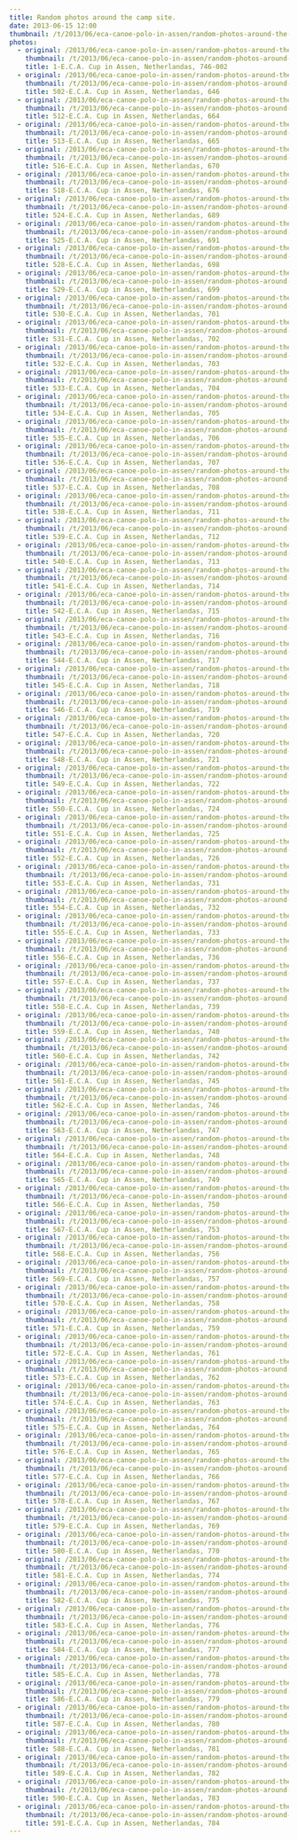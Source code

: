 ```yaml
---
title: Random photos around the camp site.
date: 2013-06-15 12:00
thumbnail: /t/2013/06/eca-canoe-polo-in-assen/random-photos-around-the-camp-site/1-e.c.a.-cup-in-assen-netherlandas-746-002.jpg
photos:
  - original: /2013/06/eca-canoe-polo-in-assen/random-photos-around-the-camp-site/1-e.c.a.-cup-in-assen-netherlandas-746-002.jpg
    thumbnail: /t/2013/06/eca-canoe-polo-in-assen/random-photos-around-the-camp-site/1-e.c.a.-cup-in-assen-netherlandas-746-002.jpg
    title: 1-E.C.A. Cup in Assen, Netherlandas, 746-002
  - original: /2013/06/eca-canoe-polo-in-assen/random-photos-around-the-camp-site/502-e.c.a.-cup-in-assen-netherlandas-646.jpg
    thumbnail: /t/2013/06/eca-canoe-polo-in-assen/random-photos-around-the-camp-site/502-e.c.a.-cup-in-assen-netherlandas-646.jpg
    title: 502-E.C.A. Cup in Assen, Netherlandas, 646
  - original: /2013/06/eca-canoe-polo-in-assen/random-photos-around-the-camp-site/512-e.c.a.-cup-in-assen-netherlandas-664.jpg
    thumbnail: /t/2013/06/eca-canoe-polo-in-assen/random-photos-around-the-camp-site/512-e.c.a.-cup-in-assen-netherlandas-664.jpg
    title: 512-E.C.A. Cup in Assen, Netherlandas, 664
  - original: /2013/06/eca-canoe-polo-in-assen/random-photos-around-the-camp-site/513-e.c.a.-cup-in-assen-netherlandas-665.jpg
    thumbnail: /t/2013/06/eca-canoe-polo-in-assen/random-photos-around-the-camp-site/513-e.c.a.-cup-in-assen-netherlandas-665.jpg
    title: 513-E.C.A. Cup in Assen, Netherlandas, 665
  - original: /2013/06/eca-canoe-polo-in-assen/random-photos-around-the-camp-site/516-e.c.a.-cup-in-assen-netherlandas-670.jpg
    thumbnail: /t/2013/06/eca-canoe-polo-in-assen/random-photos-around-the-camp-site/516-e.c.a.-cup-in-assen-netherlandas-670.jpg
    title: 516-E.C.A. Cup in Assen, Netherlandas, 670
  - original: /2013/06/eca-canoe-polo-in-assen/random-photos-around-the-camp-site/518-e.c.a.-cup-in-assen-netherlandas-676.jpg
    thumbnail: /t/2013/06/eca-canoe-polo-in-assen/random-photos-around-the-camp-site/518-e.c.a.-cup-in-assen-netherlandas-676.jpg
    title: 518-E.C.A. Cup in Assen, Netherlandas, 676
  - original: /2013/06/eca-canoe-polo-in-assen/random-photos-around-the-camp-site/524-e.c.a.-cup-in-assen-netherlandas-689.jpg
    thumbnail: /t/2013/06/eca-canoe-polo-in-assen/random-photos-around-the-camp-site/524-e.c.a.-cup-in-assen-netherlandas-689.jpg
    title: 524-E.C.A. Cup in Assen, Netherlandas, 689
  - original: /2013/06/eca-canoe-polo-in-assen/random-photos-around-the-camp-site/525-e.c.a.-cup-in-assen-netherlandas-691.jpg
    thumbnail: /t/2013/06/eca-canoe-polo-in-assen/random-photos-around-the-camp-site/525-e.c.a.-cup-in-assen-netherlandas-691.jpg
    title: 525-E.C.A. Cup in Assen, Netherlandas, 691
  - original: /2013/06/eca-canoe-polo-in-assen/random-photos-around-the-camp-site/528-e.c.a.-cup-in-assen-netherlandas-698.jpg
    thumbnail: /t/2013/06/eca-canoe-polo-in-assen/random-photos-around-the-camp-site/528-e.c.a.-cup-in-assen-netherlandas-698.jpg
    title: 528-E.C.A. Cup in Assen, Netherlandas, 698
  - original: /2013/06/eca-canoe-polo-in-assen/random-photos-around-the-camp-site/529-e.c.a.-cup-in-assen-netherlandas-699.jpg
    thumbnail: /t/2013/06/eca-canoe-polo-in-assen/random-photos-around-the-camp-site/529-e.c.a.-cup-in-assen-netherlandas-699.jpg
    title: 529-E.C.A. Cup in Assen, Netherlandas, 699
  - original: /2013/06/eca-canoe-polo-in-assen/random-photos-around-the-camp-site/530-e.c.a.-cup-in-assen-netherlandas-701.jpg
    thumbnail: /t/2013/06/eca-canoe-polo-in-assen/random-photos-around-the-camp-site/530-e.c.a.-cup-in-assen-netherlandas-701.jpg
    title: 530-E.C.A. Cup in Assen, Netherlandas, 701
  - original: /2013/06/eca-canoe-polo-in-assen/random-photos-around-the-camp-site/531-e.c.a.-cup-in-assen-netherlandas-702.jpg
    thumbnail: /t/2013/06/eca-canoe-polo-in-assen/random-photos-around-the-camp-site/531-e.c.a.-cup-in-assen-netherlandas-702.jpg
    title: 531-E.C.A. Cup in Assen, Netherlandas, 702
  - original: /2013/06/eca-canoe-polo-in-assen/random-photos-around-the-camp-site/532-e.c.a.-cup-in-assen-netherlandas-703.jpg
    thumbnail: /t/2013/06/eca-canoe-polo-in-assen/random-photos-around-the-camp-site/532-e.c.a.-cup-in-assen-netherlandas-703.jpg
    title: 532-E.C.A. Cup in Assen, Netherlandas, 703
  - original: /2013/06/eca-canoe-polo-in-assen/random-photos-around-the-camp-site/533-e.c.a.-cup-in-assen-netherlandas-704.jpg
    thumbnail: /t/2013/06/eca-canoe-polo-in-assen/random-photos-around-the-camp-site/533-e.c.a.-cup-in-assen-netherlandas-704.jpg
    title: 533-E.C.A. Cup in Assen, Netherlandas, 704
  - original: /2013/06/eca-canoe-polo-in-assen/random-photos-around-the-camp-site/534-e.c.a.-cup-in-assen-netherlandas-705.jpg
    thumbnail: /t/2013/06/eca-canoe-polo-in-assen/random-photos-around-the-camp-site/534-e.c.a.-cup-in-assen-netherlandas-705.jpg
    title: 534-E.C.A. Cup in Assen, Netherlandas, 705
  - original: /2013/06/eca-canoe-polo-in-assen/random-photos-around-the-camp-site/535-e.c.a.-cup-in-assen-netherlandas-706.jpg
    thumbnail: /t/2013/06/eca-canoe-polo-in-assen/random-photos-around-the-camp-site/535-e.c.a.-cup-in-assen-netherlandas-706.jpg
    title: 535-E.C.A. Cup in Assen, Netherlandas, 706
  - original: /2013/06/eca-canoe-polo-in-assen/random-photos-around-the-camp-site/536-e.c.a.-cup-in-assen-netherlandas-707.jpg
    thumbnail: /t/2013/06/eca-canoe-polo-in-assen/random-photos-around-the-camp-site/536-e.c.a.-cup-in-assen-netherlandas-707.jpg
    title: 536-E.C.A. Cup in Assen, Netherlandas, 707
  - original: /2013/06/eca-canoe-polo-in-assen/random-photos-around-the-camp-site/537-e.c.a.-cup-in-assen-netherlandas-708.jpg
    thumbnail: /t/2013/06/eca-canoe-polo-in-assen/random-photos-around-the-camp-site/537-e.c.a.-cup-in-assen-netherlandas-708.jpg
    title: 537-E.C.A. Cup in Assen, Netherlandas, 708
  - original: /2013/06/eca-canoe-polo-in-assen/random-photos-around-the-camp-site/538-e.c.a.-cup-in-assen-netherlandas-711.jpg
    thumbnail: /t/2013/06/eca-canoe-polo-in-assen/random-photos-around-the-camp-site/538-e.c.a.-cup-in-assen-netherlandas-711.jpg
    title: 538-E.C.A. Cup in Assen, Netherlandas, 711
  - original: /2013/06/eca-canoe-polo-in-assen/random-photos-around-the-camp-site/539-e.c.a.-cup-in-assen-netherlandas-712.jpg
    thumbnail: /t/2013/06/eca-canoe-polo-in-assen/random-photos-around-the-camp-site/539-e.c.a.-cup-in-assen-netherlandas-712.jpg
    title: 539-E.C.A. Cup in Assen, Netherlandas, 712
  - original: /2013/06/eca-canoe-polo-in-assen/random-photos-around-the-camp-site/540-e.c.a.-cup-in-assen-netherlandas-713.jpg
    thumbnail: /t/2013/06/eca-canoe-polo-in-assen/random-photos-around-the-camp-site/540-e.c.a.-cup-in-assen-netherlandas-713.jpg
    title: 540-E.C.A. Cup in Assen, Netherlandas, 713
  - original: /2013/06/eca-canoe-polo-in-assen/random-photos-around-the-camp-site/541-e.c.a.-cup-in-assen-netherlandas-714.jpg
    thumbnail: /t/2013/06/eca-canoe-polo-in-assen/random-photos-around-the-camp-site/541-e.c.a.-cup-in-assen-netherlandas-714.jpg
    title: 541-E.C.A. Cup in Assen, Netherlandas, 714
  - original: /2013/06/eca-canoe-polo-in-assen/random-photos-around-the-camp-site/542-e.c.a.-cup-in-assen-netherlandas-715.jpg
    thumbnail: /t/2013/06/eca-canoe-polo-in-assen/random-photos-around-the-camp-site/542-e.c.a.-cup-in-assen-netherlandas-715.jpg
    title: 542-E.C.A. Cup in Assen, Netherlandas, 715
  - original: /2013/06/eca-canoe-polo-in-assen/random-photos-around-the-camp-site/543-e.c.a.-cup-in-assen-netherlandas-716.jpg
    thumbnail: /t/2013/06/eca-canoe-polo-in-assen/random-photos-around-the-camp-site/543-e.c.a.-cup-in-assen-netherlandas-716.jpg
    title: 543-E.C.A. Cup in Assen, Netherlandas, 716
  - original: /2013/06/eca-canoe-polo-in-assen/random-photos-around-the-camp-site/544-e.c.a.-cup-in-assen-netherlandas-717.jpg
    thumbnail: /t/2013/06/eca-canoe-polo-in-assen/random-photos-around-the-camp-site/544-e.c.a.-cup-in-assen-netherlandas-717.jpg
    title: 544-E.C.A. Cup in Assen, Netherlandas, 717
  - original: /2013/06/eca-canoe-polo-in-assen/random-photos-around-the-camp-site/545-e.c.a.-cup-in-assen-netherlandas-718.jpg
    thumbnail: /t/2013/06/eca-canoe-polo-in-assen/random-photos-around-the-camp-site/545-e.c.a.-cup-in-assen-netherlandas-718.jpg
    title: 545-E.C.A. Cup in Assen, Netherlandas, 718
  - original: /2013/06/eca-canoe-polo-in-assen/random-photos-around-the-camp-site/546-e.c.a.-cup-in-assen-netherlandas-719.jpg
    thumbnail: /t/2013/06/eca-canoe-polo-in-assen/random-photos-around-the-camp-site/546-e.c.a.-cup-in-assen-netherlandas-719.jpg
    title: 546-E.C.A. Cup in Assen, Netherlandas, 719
  - original: /2013/06/eca-canoe-polo-in-assen/random-photos-around-the-camp-site/547-e.c.a.-cup-in-assen-netherlandas-720.jpg
    thumbnail: /t/2013/06/eca-canoe-polo-in-assen/random-photos-around-the-camp-site/547-e.c.a.-cup-in-assen-netherlandas-720.jpg
    title: 547-E.C.A. Cup in Assen, Netherlandas, 720
  - original: /2013/06/eca-canoe-polo-in-assen/random-photos-around-the-camp-site/548-e.c.a.-cup-in-assen-netherlandas-721.jpg
    thumbnail: /t/2013/06/eca-canoe-polo-in-assen/random-photos-around-the-camp-site/548-e.c.a.-cup-in-assen-netherlandas-721.jpg
    title: 548-E.C.A. Cup in Assen, Netherlandas, 721
  - original: /2013/06/eca-canoe-polo-in-assen/random-photos-around-the-camp-site/549-e.c.a.-cup-in-assen-netherlandas-722.jpg
    thumbnail: /t/2013/06/eca-canoe-polo-in-assen/random-photos-around-the-camp-site/549-e.c.a.-cup-in-assen-netherlandas-722.jpg
    title: 549-E.C.A. Cup in Assen, Netherlandas, 722
  - original: /2013/06/eca-canoe-polo-in-assen/random-photos-around-the-camp-site/550-e.c.a.-cup-in-assen-netherlandas-724.jpg
    thumbnail: /t/2013/06/eca-canoe-polo-in-assen/random-photos-around-the-camp-site/550-e.c.a.-cup-in-assen-netherlandas-724.jpg
    title: 550-E.C.A. Cup in Assen, Netherlandas, 724
  - original: /2013/06/eca-canoe-polo-in-assen/random-photos-around-the-camp-site/551-e.c.a.-cup-in-assen-netherlandas-725.jpg
    thumbnail: /t/2013/06/eca-canoe-polo-in-assen/random-photos-around-the-camp-site/551-e.c.a.-cup-in-assen-netherlandas-725.jpg
    title: 551-E.C.A. Cup in Assen, Netherlandas, 725
  - original: /2013/06/eca-canoe-polo-in-assen/random-photos-around-the-camp-site/552-e.c.a.-cup-in-assen-netherlandas-726.jpg
    thumbnail: /t/2013/06/eca-canoe-polo-in-assen/random-photos-around-the-camp-site/552-e.c.a.-cup-in-assen-netherlandas-726.jpg
    title: 552-E.C.A. Cup in Assen, Netherlandas, 726
  - original: /2013/06/eca-canoe-polo-in-assen/random-photos-around-the-camp-site/553-e.c.a.-cup-in-assen-netherlandas-731.jpg
    thumbnail: /t/2013/06/eca-canoe-polo-in-assen/random-photos-around-the-camp-site/553-e.c.a.-cup-in-assen-netherlandas-731.jpg
    title: 553-E.C.A. Cup in Assen, Netherlandas, 731
  - original: /2013/06/eca-canoe-polo-in-assen/random-photos-around-the-camp-site/554-e.c.a.-cup-in-assen-netherlandas-732.jpg
    thumbnail: /t/2013/06/eca-canoe-polo-in-assen/random-photos-around-the-camp-site/554-e.c.a.-cup-in-assen-netherlandas-732.jpg
    title: 554-E.C.A. Cup in Assen, Netherlandas, 732
  - original: /2013/06/eca-canoe-polo-in-assen/random-photos-around-the-camp-site/555-e.c.a.-cup-in-assen-netherlandas-733.jpg
    thumbnail: /t/2013/06/eca-canoe-polo-in-assen/random-photos-around-the-camp-site/555-e.c.a.-cup-in-assen-netherlandas-733.jpg
    title: 555-E.C.A. Cup in Assen, Netherlandas, 733
  - original: /2013/06/eca-canoe-polo-in-assen/random-photos-around-the-camp-site/556-e.c.a.-cup-in-assen-netherlandas-736.jpg
    thumbnail: /t/2013/06/eca-canoe-polo-in-assen/random-photos-around-the-camp-site/556-e.c.a.-cup-in-assen-netherlandas-736.jpg
    title: 556-E.C.A. Cup in Assen, Netherlandas, 736
  - original: /2013/06/eca-canoe-polo-in-assen/random-photos-around-the-camp-site/557-e.c.a.-cup-in-assen-netherlandas-737.jpg
    thumbnail: /t/2013/06/eca-canoe-polo-in-assen/random-photos-around-the-camp-site/557-e.c.a.-cup-in-assen-netherlandas-737.jpg
    title: 557-E.C.A. Cup in Assen, Netherlandas, 737
  - original: /2013/06/eca-canoe-polo-in-assen/random-photos-around-the-camp-site/558-e.c.a.-cup-in-assen-netherlandas-739.jpg
    thumbnail: /t/2013/06/eca-canoe-polo-in-assen/random-photos-around-the-camp-site/558-e.c.a.-cup-in-assen-netherlandas-739.jpg
    title: 558-E.C.A. Cup in Assen, Netherlandas, 739
  - original: /2013/06/eca-canoe-polo-in-assen/random-photos-around-the-camp-site/559-e.c.a.-cup-in-assen-netherlandas-740.jpg
    thumbnail: /t/2013/06/eca-canoe-polo-in-assen/random-photos-around-the-camp-site/559-e.c.a.-cup-in-assen-netherlandas-740.jpg
    title: 559-E.C.A. Cup in Assen, Netherlandas, 740
  - original: /2013/06/eca-canoe-polo-in-assen/random-photos-around-the-camp-site/560-e.c.a.-cup-in-assen-netherlandas-742.jpg
    thumbnail: /t/2013/06/eca-canoe-polo-in-assen/random-photos-around-the-camp-site/560-e.c.a.-cup-in-assen-netherlandas-742.jpg
    title: 560-E.C.A. Cup in Assen, Netherlandas, 742
  - original: /2013/06/eca-canoe-polo-in-assen/random-photos-around-the-camp-site/561-e.c.a.-cup-in-assen-netherlandas-745.jpg
    thumbnail: /t/2013/06/eca-canoe-polo-in-assen/random-photos-around-the-camp-site/561-e.c.a.-cup-in-assen-netherlandas-745.jpg
    title: 561-E.C.A. Cup in Assen, Netherlandas, 745
  - original: /2013/06/eca-canoe-polo-in-assen/random-photos-around-the-camp-site/562-e.c.a.-cup-in-assen-netherlandas-746.jpg
    thumbnail: /t/2013/06/eca-canoe-polo-in-assen/random-photos-around-the-camp-site/562-e.c.a.-cup-in-assen-netherlandas-746.jpg
    title: 562-E.C.A. Cup in Assen, Netherlandas, 746
  - original: /2013/06/eca-canoe-polo-in-assen/random-photos-around-the-camp-site/563-e.c.a.-cup-in-assen-netherlandas-747.jpg
    thumbnail: /t/2013/06/eca-canoe-polo-in-assen/random-photos-around-the-camp-site/563-e.c.a.-cup-in-assen-netherlandas-747.jpg
    title: 563-E.C.A. Cup in Assen, Netherlandas, 747
  - original: /2013/06/eca-canoe-polo-in-assen/random-photos-around-the-camp-site/564-e.c.a.-cup-in-assen-netherlandas-748.jpg
    thumbnail: /t/2013/06/eca-canoe-polo-in-assen/random-photos-around-the-camp-site/564-e.c.a.-cup-in-assen-netherlandas-748.jpg
    title: 564-E.C.A. Cup in Assen, Netherlandas, 748
  - original: /2013/06/eca-canoe-polo-in-assen/random-photos-around-the-camp-site/565-e.c.a.-cup-in-assen-netherlandas-749.jpg
    thumbnail: /t/2013/06/eca-canoe-polo-in-assen/random-photos-around-the-camp-site/565-e.c.a.-cup-in-assen-netherlandas-749.jpg
    title: 565-E.C.A. Cup in Assen, Netherlandas, 749
  - original: /2013/06/eca-canoe-polo-in-assen/random-photos-around-the-camp-site/566-e.c.a.-cup-in-assen-netherlandas-750.jpg
    thumbnail: /t/2013/06/eca-canoe-polo-in-assen/random-photos-around-the-camp-site/566-e.c.a.-cup-in-assen-netherlandas-750.jpg
    title: 566-E.C.A. Cup in Assen, Netherlandas, 750
  - original: /2013/06/eca-canoe-polo-in-assen/random-photos-around-the-camp-site/567-e.c.a.-cup-in-assen-netherlandas-753.jpg
    thumbnail: /t/2013/06/eca-canoe-polo-in-assen/random-photos-around-the-camp-site/567-e.c.a.-cup-in-assen-netherlandas-753.jpg
    title: 567-E.C.A. Cup in Assen, Netherlandas, 753
  - original: /2013/06/eca-canoe-polo-in-assen/random-photos-around-the-camp-site/568-e.c.a.-cup-in-assen-netherlandas-756.jpg
    thumbnail: /t/2013/06/eca-canoe-polo-in-assen/random-photos-around-the-camp-site/568-e.c.a.-cup-in-assen-netherlandas-756.jpg
    title: 568-E.C.A. Cup in Assen, Netherlandas, 756
  - original: /2013/06/eca-canoe-polo-in-assen/random-photos-around-the-camp-site/569-e.c.a.-cup-in-assen-netherlandas-757.jpg
    thumbnail: /t/2013/06/eca-canoe-polo-in-assen/random-photos-around-the-camp-site/569-e.c.a.-cup-in-assen-netherlandas-757.jpg
    title: 569-E.C.A. Cup in Assen, Netherlandas, 757
  - original: /2013/06/eca-canoe-polo-in-assen/random-photos-around-the-camp-site/570-e.c.a.-cup-in-assen-netherlandas-758.jpg
    thumbnail: /t/2013/06/eca-canoe-polo-in-assen/random-photos-around-the-camp-site/570-e.c.a.-cup-in-assen-netherlandas-758.jpg
    title: 570-E.C.A. Cup in Assen, Netherlandas, 758
  - original: /2013/06/eca-canoe-polo-in-assen/random-photos-around-the-camp-site/571-e.c.a.-cup-in-assen-netherlandas-759.jpg
    thumbnail: /t/2013/06/eca-canoe-polo-in-assen/random-photos-around-the-camp-site/571-e.c.a.-cup-in-assen-netherlandas-759.jpg
    title: 571-E.C.A. Cup in Assen, Netherlandas, 759
  - original: /2013/06/eca-canoe-polo-in-assen/random-photos-around-the-camp-site/572-e.c.a.-cup-in-assen-netherlandas-761.jpg
    thumbnail: /t/2013/06/eca-canoe-polo-in-assen/random-photos-around-the-camp-site/572-e.c.a.-cup-in-assen-netherlandas-761.jpg
    title: 572-E.C.A. Cup in Assen, Netherlandas, 761
  - original: /2013/06/eca-canoe-polo-in-assen/random-photos-around-the-camp-site/573-e.c.a.-cup-in-assen-netherlandas-762.jpg
    thumbnail: /t/2013/06/eca-canoe-polo-in-assen/random-photos-around-the-camp-site/573-e.c.a.-cup-in-assen-netherlandas-762.jpg
    title: 573-E.C.A. Cup in Assen, Netherlandas, 762
  - original: /2013/06/eca-canoe-polo-in-assen/random-photos-around-the-camp-site/574-e.c.a.-cup-in-assen-netherlandas-763.jpg
    thumbnail: /t/2013/06/eca-canoe-polo-in-assen/random-photos-around-the-camp-site/574-e.c.a.-cup-in-assen-netherlandas-763.jpg
    title: 574-E.C.A. Cup in Assen, Netherlandas, 763
  - original: /2013/06/eca-canoe-polo-in-assen/random-photos-around-the-camp-site/575-e.c.a.-cup-in-assen-netherlandas-764.jpg
    thumbnail: /t/2013/06/eca-canoe-polo-in-assen/random-photos-around-the-camp-site/575-e.c.a.-cup-in-assen-netherlandas-764.jpg
    title: 575-E.C.A. Cup in Assen, Netherlandas, 764
  - original: /2013/06/eca-canoe-polo-in-assen/random-photos-around-the-camp-site/576-e.c.a.-cup-in-assen-netherlandas-765.jpg
    thumbnail: /t/2013/06/eca-canoe-polo-in-assen/random-photos-around-the-camp-site/576-e.c.a.-cup-in-assen-netherlandas-765.jpg
    title: 576-E.C.A. Cup in Assen, Netherlandas, 765
  - original: /2013/06/eca-canoe-polo-in-assen/random-photos-around-the-camp-site/577-e.c.a.-cup-in-assen-netherlandas-766.jpg
    thumbnail: /t/2013/06/eca-canoe-polo-in-assen/random-photos-around-the-camp-site/577-e.c.a.-cup-in-assen-netherlandas-766.jpg
    title: 577-E.C.A. Cup in Assen, Netherlandas, 766
  - original: /2013/06/eca-canoe-polo-in-assen/random-photos-around-the-camp-site/578-e.c.a.-cup-in-assen-netherlandas-767.jpg
    thumbnail: /t/2013/06/eca-canoe-polo-in-assen/random-photos-around-the-camp-site/578-e.c.a.-cup-in-assen-netherlandas-767.jpg
    title: 578-E.C.A. Cup in Assen, Netherlandas, 767
  - original: /2013/06/eca-canoe-polo-in-assen/random-photos-around-the-camp-site/579-e.c.a.-cup-in-assen-netherlandas-769.jpg
    thumbnail: /t/2013/06/eca-canoe-polo-in-assen/random-photos-around-the-camp-site/579-e.c.a.-cup-in-assen-netherlandas-769.jpg
    title: 579-E.C.A. Cup in Assen, Netherlandas, 769
  - original: /2013/06/eca-canoe-polo-in-assen/random-photos-around-the-camp-site/580-e.c.a.-cup-in-assen-netherlandas-770.jpg
    thumbnail: /t/2013/06/eca-canoe-polo-in-assen/random-photos-around-the-camp-site/580-e.c.a.-cup-in-assen-netherlandas-770.jpg
    title: 580-E.C.A. Cup in Assen, Netherlandas, 770
  - original: /2013/06/eca-canoe-polo-in-assen/random-photos-around-the-camp-site/581-e.c.a.-cup-in-assen-netherlandas-774.jpg
    thumbnail: /t/2013/06/eca-canoe-polo-in-assen/random-photos-around-the-camp-site/581-e.c.a.-cup-in-assen-netherlandas-774.jpg
    title: 581-E.C.A. Cup in Assen, Netherlandas, 774
  - original: /2013/06/eca-canoe-polo-in-assen/random-photos-around-the-camp-site/582-e.c.a.-cup-in-assen-netherlandas-775.jpg
    thumbnail: /t/2013/06/eca-canoe-polo-in-assen/random-photos-around-the-camp-site/582-e.c.a.-cup-in-assen-netherlandas-775.jpg
    title: 582-E.C.A. Cup in Assen, Netherlandas, 775
  - original: /2013/06/eca-canoe-polo-in-assen/random-photos-around-the-camp-site/583-e.c.a.-cup-in-assen-netherlandas-776.jpg
    thumbnail: /t/2013/06/eca-canoe-polo-in-assen/random-photos-around-the-camp-site/583-e.c.a.-cup-in-assen-netherlandas-776.jpg
    title: 583-E.C.A. Cup in Assen, Netherlandas, 776
  - original: /2013/06/eca-canoe-polo-in-assen/random-photos-around-the-camp-site/584-e.c.a.-cup-in-assen-netherlandas-777.jpg
    thumbnail: /t/2013/06/eca-canoe-polo-in-assen/random-photos-around-the-camp-site/584-e.c.a.-cup-in-assen-netherlandas-777.jpg
    title: 584-E.C.A. Cup in Assen, Netherlandas, 777
  - original: /2013/06/eca-canoe-polo-in-assen/random-photos-around-the-camp-site/585-e.c.a.-cup-in-assen-netherlandas-778.jpg
    thumbnail: /t/2013/06/eca-canoe-polo-in-assen/random-photos-around-the-camp-site/585-e.c.a.-cup-in-assen-netherlandas-778.jpg
    title: 585-E.C.A. Cup in Assen, Netherlandas, 778
  - original: /2013/06/eca-canoe-polo-in-assen/random-photos-around-the-camp-site/586-e.c.a.-cup-in-assen-netherlandas-779.jpg
    thumbnail: /t/2013/06/eca-canoe-polo-in-assen/random-photos-around-the-camp-site/586-e.c.a.-cup-in-assen-netherlandas-779.jpg
    title: 586-E.C.A. Cup in Assen, Netherlandas, 779
  - original: /2013/06/eca-canoe-polo-in-assen/random-photos-around-the-camp-site/587-e.c.a.-cup-in-assen-netherlandas-780.jpg
    thumbnail: /t/2013/06/eca-canoe-polo-in-assen/random-photos-around-the-camp-site/587-e.c.a.-cup-in-assen-netherlandas-780.jpg
    title: 587-E.C.A. Cup in Assen, Netherlandas, 780
  - original: /2013/06/eca-canoe-polo-in-assen/random-photos-around-the-camp-site/588-e.c.a.-cup-in-assen-netherlandas-781.jpg
    thumbnail: /t/2013/06/eca-canoe-polo-in-assen/random-photos-around-the-camp-site/588-e.c.a.-cup-in-assen-netherlandas-781.jpg
    title: 588-E.C.A. Cup in Assen, Netherlandas, 781
  - original: /2013/06/eca-canoe-polo-in-assen/random-photos-around-the-camp-site/589-e.c.a.-cup-in-assen-netherlandas-782.jpg
    thumbnail: /t/2013/06/eca-canoe-polo-in-assen/random-photos-around-the-camp-site/589-e.c.a.-cup-in-assen-netherlandas-782.jpg
    title: 589-E.C.A. Cup in Assen, Netherlandas, 782
  - original: /2013/06/eca-canoe-polo-in-assen/random-photos-around-the-camp-site/590-e.c.a.-cup-in-assen-netherlandas-783.jpg
    thumbnail: /t/2013/06/eca-canoe-polo-in-assen/random-photos-around-the-camp-site/590-e.c.a.-cup-in-assen-netherlandas-783.jpg
    title: 590-E.C.A. Cup in Assen, Netherlandas, 783
  - original: /2013/06/eca-canoe-polo-in-assen/random-photos-around-the-camp-site/591-e.c.a.-cup-in-assen-netherlandas-784.jpg
    thumbnail: /t/2013/06/eca-canoe-polo-in-assen/random-photos-around-the-camp-site/591-e.c.a.-cup-in-assen-netherlandas-784.jpg
    title: 591-E.C.A. Cup in Assen, Netherlandas, 784
---
```

